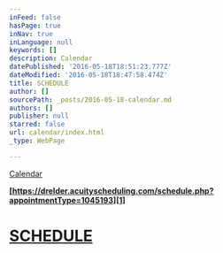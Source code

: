 ```yaml
---
inFeed: false
hasPage: true
inNav: true
inLanguage: null
keywords: []
description: Calendar
datePublished: '2016-05-18T18:51:23.777Z'
dateModified: '2016-05-18T18:47:58.474Z'
title: SCHEDULE
author: []
sourcePath: _posts/2016-05-18-calendar.md
authors: []
publisher: null
starred: false
url: calendar/index.html
_type: WebPage

---
```

[Calendar][0]

**[https://drelder.acuityscheduling.com/schedule.php?appointmentType=1045193][1]**

# [SCHEDULE][1]

[0]: https://calendar.google.com/calendar/embed?src=office%40elderdc.com&ctz=America/Los_Angeles
[1]: https://drelder.acuityscheduling.com/schedule.php?appointmentType=1045193